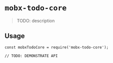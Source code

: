 # `mobx-todo-core`

> TODO: description

## Usage

```
const mobxTodoCore = require('mobx-todo-core');

// TODO: DEMONSTRATE API
```
